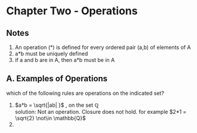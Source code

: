 # Chapter Two - Operations

## Notes

1. An operation (*) is defined for every ordered pair (a,b) of elements of A
2. a*b must be uniquely defined
3. if a and b are in A, then a*b must be in A

## A. Examples of Operations
which of the following rules are operations on the indicated set?

1. $a*b = \sqrt{|ab| }$ , on the set $\mathbb{Q}$  
solution: Not an operation. Closure does not hold.
for example $2*1 = \sqrt{2} \not\in \mathbb{Q}$
2. 

 